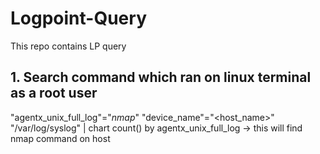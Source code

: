 # Logpoint-Query
This repo contains LP query 


## 1. Search command which ran on linux terminal as a root user 
"agentx_unix_full_log"="*nmap*" "device_name"="<host_name>" "/var/log/syslog" | chart count() by agentx_unix_full_log -> this will find nmap command on host
